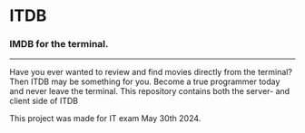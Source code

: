 # ITDB

### IMDB for the terminal.

---

Have you ever wanted to review and find movies directly from the terminal? Then ITDB may be something for you. Become a true programmer today and never leave the terminal. This repository contains both the server- and client side of ITDB

This project was made for IT exam May 30th 2024.
